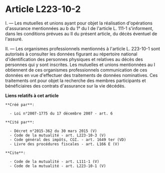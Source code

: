 # Article L223-10-2

I. ― Les mutuelles et unions ayant pour objet la réalisation d'opérations d'assurance mentionnées au b du 1° du I de
l'article L. 111-1 s'informent, dans les conditions prévues au II du présent article, du décès éventuel de l'assuré. 

II. ― Les organismes professionnels mentionnés à l'article L. 223-10-1 sont autorisés à consulter les données figurant au
répertoire national d'identification des personnes physiques et relatives au décès des personnes qui y sont inscrites. Les
mutuelles et unions mentionnées au I obtiennent de ces organismes professionnels communication de ces données en vue
d'effectuer des traitements de données nominatives. Ces traitements ont pour objet la recherche des membres participants et
bénéficiaires des contrats d'assurance sur la vie décédés.

**Liens relatifs à cet article**

	**Créé par**:

	  - Loi n°2007-1775 du 17 décembre 2007 - art. 6

	**Cité par**:

	  - Décret n°2015-362 du 30 mars 2015 (V)
	  - Code de la mutualité - art. L223-10-3 (V)
	  - Code général des impôts, CGI. - art. 1649 ter (VD)
	  - Livre des procédures fiscales - art. L166 E (V)

	**Cite**:

	  - Code de la mutualité - art. L111-1 (V)
	  - Code de la mutualité - art. L223-10-1 (V)
